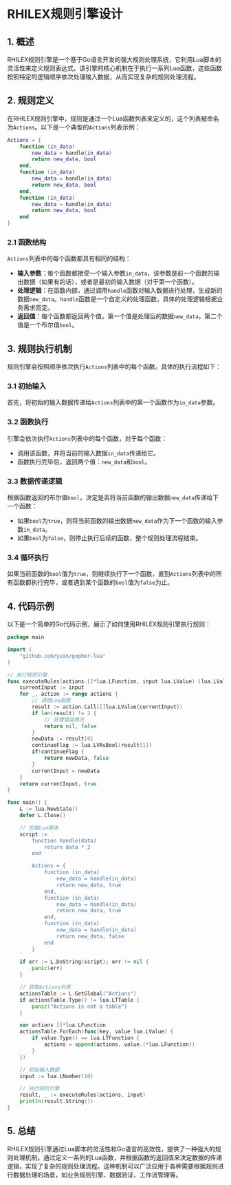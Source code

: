 <!--
 Copyright (C) 2025 wwhai

 This program is free software: you can redistribute it and/or modify
 it under the terms of the GNU Affero General Public License as
 published by the Free Software Foundation, either version 3 of the
 License, or (at your option) any later version.

 This program is distributed in the hope that it will be useful,
 but WITHOUT ANY WARRANTY; without even the implied warranty of
 MERCHANTABILITY or FITNESS FOR A PARTICULAR PURPOSE.  See the
 GNU Affero General Public License for more details.

 You should have received a copy of the GNU Affero General Public License
 along with this program.  If not, see <https://www.gnu.org/licenses/>.
-->

# RHILEX规则引擎设计

## 1. 概述
RHILEX规则引擎是一个基于Go语言开发的强大规则处理系统，它利用Lua脚本的灵活性来定义规则表达式。该引擎的核心机制在于执行一系列Lua函数，这些函数按照特定的逻辑顺序依次处理输入数据，从而实现复杂的规则处理流程。

## 2. 规则定义
在RHILEX规则引擎中，规则是通过一个Lua函数列表来定义的，这个列表被命名为`Actions`。以下是一个典型的`Actions`列表示例：

```lua
Actions = {
    function (in_data)
        new_data = handle(in_data)
        return new_data, bool
    end,
    function (in_data)
        new_data = handle(in_data)
        return new_data, bool
    end,
    function (in_data)
        new_data = handle(in_data)
        return new_data, bool
    end
}
```

### 2.1 函数结构
`Actions`列表中的每个函数都具有相同的结构：
- **输入参数**：每个函数都接受一个输入参数`in_data`，该参数是前一个函数的输出数据（如果有的话），或者是最初的输入数据（对于第一个函数）。
- **处理逻辑**：在函数内部，通过调用`handle`函数对输入数据进行处理，生成新的数据`new_data`。`handle`函数是一个自定义的处理函数，具体的处理逻辑根据业务需求而定。
- **返回值**：每个函数都返回两个值，第一个值是处理后的数据`new_data`，第二个值是一个布尔值`bool`。

## 3. 规则执行机制
规则引擎会按照顺序依次执行`Actions`列表中的每个函数。具体的执行流程如下：

### 3.1 初始输入
首先，将初始的输入数据传递给`Actions`列表中的第一个函数作为`in_data`参数。

### 3.2 函数执行
引擎会依次执行`Actions`列表中的每个函数，对于每个函数：
- 调用该函数，并将当前的输入数据`in_data`传递给它。
- 函数执行完毕后，返回两个值：`new_data`和`bool`。

### 3.3 数据传递逻辑
根据函数返回的布尔值`bool`，决定是否将当前函数的输出数据`new_data`传递给下一个函数：
- 如果`bool`为`true`，则将当前函数的输出数据`new_data`作为下一个函数的输入参数`in_data`。
- 如果`bool`为`false`，则停止执行后续的函数，整个规则处理流程结束。

### 3.4 循环执行
如果当前函数的`bool`值为`true`，则继续执行下一个函数，直到`Actions`列表中的所有函数都执行完毕，或者遇到某个函数的`bool`值为`false`为止。

## 4. 代码示例
以下是一个简单的Go代码示例，展示了如何使用RHILEX规则引擎执行规则：

```go
package main

import (
    "github.com/yuin/gopher-lua"
)

// 执行规则引擎
func executeRules(actions []*lua.LFunction, input lua.LValue) (lua.LValue, bool) {
    currentInput := input
    for _, action := range actions {
        // 调用Lua函数
        result := action.Call([]lua.LValue{currentInput})
        if len(result) != 2 {
            // 处理错误情况
            return nil, false
        }
        newData := result[0]
        continueFlag := lua.LVAsBool(result[1])
        if!continueFlag {
            return newData, false
        }
        currentInput = newData
    }
    return currentInput, true
}

func main() {
    L := lua.NewState()
    defer L.Close()

    // 加载Lua脚本
    script := `
        function handle(data)
            return data * 2
        end

        Actions = {
            function (in_data)
                new_data = handle(in_data)
                return new_data, true
            end,
            function (in_data)
                new_data = handle(in_data)
                return new_data, true
            end,
            function (in_data)
                new_data = handle(in_data)
                return new_data, false
            end
        }
    `
    if err := L.DoString(script); err != nil {
        panic(err)
    }

    // 获取Actions列表
    actionsTable := L.GetGlobal("Actions")
    if actionsTable.Type() != lua.LTTable {
        panic("Actions is not a table")
    }

    var actions []*lua.LFunction
    actionsTable.ForEach(func(key, value lua.LValue) {
        if value.Type() == lua.LTFunction {
            actions = append(actions, value.(*lua.LFunction))
        }
    })

    // 初始输入数据
    input := lua.LNumber(10)

    // 执行规则引擎
    result, _ := executeRules(actions, input)
    println(result.String())
}
```

## 5. 总结
RHILEX规则引擎通过Lua脚本的灵活性和Go语言的高效性，提供了一种强大的规则处理机制。通过定义一系列的Lua函数，并根据函数的返回值来决定数据的传递逻辑，实现了复杂的规则处理流程。这种机制可以广泛应用于各种需要根据规则进行数据处理的场景，如业务规则引擎、数据验证、工作流管理等。